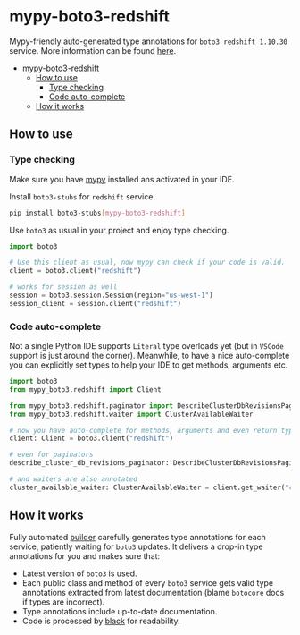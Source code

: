 # mypy-boto3-redshift

Mypy-friendly auto-generated type annotations for `boto3 redshift 1.10.30` service.
More information can be found [here](https://github.com/vemel/mypy_boto3).

- [mypy-boto3-redshift](#mypy-boto3-redshift)
  - [How to use](#how-to-use)
    - [Type checking](#type-checking)
    - [Code auto-complete](#code-auto-complete)
  - [How it works](#how-it-works)

## How to use

### Type checking

Make sure you have [mypy](https://github.com/python/mypy) installed ans activated in your IDE.

Install `boto3-stubs` for `redshift` service.

```bash
pip install boto3-stubs[mypy-boto3-redshift]
```

Use `boto3` as usual in your project and enjoy type checking.

```python
import boto3

# Use this client as usual, now mypy can check if your code is valid.
client = boto3.client("redshift")

# works for session as well
session = boto3.session.Session(region="us-west-1")
session_client = session.client("redshift")

```

### Code auto-complete

Not a single Python IDE supports `Literal` type overloads yet (but in `VSCode` support is just around the corner).
Meanwhile, to have a nice auto-complete you can explicitly set types to help your IDE to get methods, arguments etc.

```python
import boto3
from mypy_boto3.redshift import Client

from mypy_boto3.redshift.paginator import DescribeClusterDbRevisionsPaginator
from mypy_boto3.redshift.waiter import ClusterAvailableWaiter

# now you have auto-complete for methods, arguments and even return types
client: Client = boto3.client("redshift")

# even for paginators
describe_cluster_db_revisions_paginator: DescribeClusterDbRevisionsPaginator = client.get_paginator("describe_cluster_db_revisions")

# and waiters are also annotated
cluster_available_waiter: ClusterAvailableWaiter = client.get_waiter("cluster_available")
```

## How it works

Fully automated [builder](https://github.com/vemel/mypy_boto3) carefully generates
type annotations for each service, patiently waiting for `boto3` updates. It delivers
a drop-in type annotations for you and makes sure that:

- Latest version of `boto3` is used.
- Each public class and method of every `boto3` service gets valid type annotations
  extracted from latest documentation (blame `botocore` docs if types are incorrect).
- Type annotations include up-to-date documentation.
- Code is processed by [black](https://github.com/psf/black) for readability.